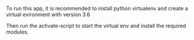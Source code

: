 To run this app, it is recommended to install python virtualenv and create a virtual evironment with version 3.6

Then run the activate-script to start the virtual env and install the required modules.
